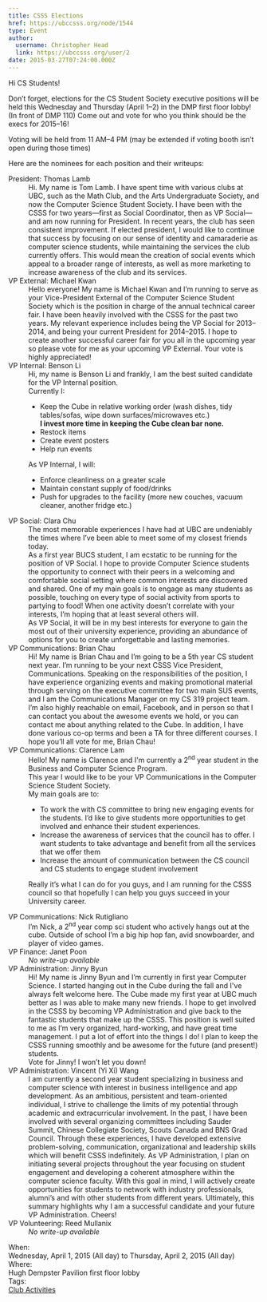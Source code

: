```yaml
---
title: CSSS Elections 
href: https://ubccsss.org/node/1544
type: Event
author:
  username: Christopher Head
  link: https://ubccsss.org/user/2
date: 2015-03-27T07:24:00.000Z
---
```


<div class="field field-name-body field-type-text-with-summary field-label-hidden"><div class="field-items"><div class="field-item even"><p>Hi CS Students!</p>
<p>Don&#x2019;t forget, elections for the CS Student Society executive positions will be held this Wednesday and Thursday (April 1&#x2013;2) in the DMP first floor lobby! (In front of DMP 110) Come out and vote for who you think should be the execs for 2015&#x2013;16!</p>
<p>Voting will be held from 11 AM&#x2013;4 PM (may be extended if voting booth isn&#x2019;t open during those times)</p>
<p>Here are the nominees for each position and their writeups:</p>
<dl>
<dt>President: Thomas Lamb</dt>
<dd>Hi. My name is Tom Lamb. I have spent time with various clubs at UBC, such as the Math Club, and the Arts Undergraduate Society, and now the Computer Science Student Society. I have been with the CSSS for two years&#x2014;first as Social Coordinator, then as VP Social&#x2014;and am now running for President. In recent years, the club has seen consistent improvement. If elected president, I would like to continue that success by focusing on our sense of identity and camaraderie as computer science students, while maintaining the services the club currently offers. This would mean the creation of social events which appeal to a broader range of interests, as well as more marketing to increase awareness of the club and its services.</dd>
<dt>VP External: Michael Kwan</dt>
<dd>Hello everyone! My name is Michael Kwan and I&#x2019;m running to serve as your Vice-President External of the Computer Science Student Society which is the position in charge of the annual technical career fair. I have been heavily involved with the CSSS for the past two years. My relevant experience includes being the VP Social for 2013&#x2013;2014, and being your current President for 2014&#x2013;2015. I hope to create another successful career fair for you all in the upcoming year so please vote for me as your upcoming VP External. Your vote is highly appreciated!</dd>
<dt>VP Internal: Benson Li</dt>
<dd>Hi, my name is Benson Li and frankly, I am the best suited candidate for the VP Internal position.<br>
Currently I:<p></p>
<ul>
<li>Keep the Cube in relative working order (wash dishes, tidy tables/sofas, wipe down surfaces/microwaves etc.)<br>
<strong>I invest more time in keeping the Cube clean bar none.</strong></li>
<li>Restock items</li>
<li>Create event posters</li>
<li>Help run events</li>
</ul>
<p>As VP Internal, I will:</p>
<ul>
<li>Enforce cleanliness on a greater scale</li>
<li>Maintain constant supply of food/drinks</li>
<li>Push for upgrades to the facility (more new couches, vacuum cleaner, another fridge etc.)</li>
</ul>
</dd>
<dt>VP Social: Clara Chu</dt>
<dd>The most memorable experiences I have had at UBC are undeniably the times where I&#x2019;ve been able to meet some of my closest friends today.<br>
As a first year BUCS student, I am ecstatic to be running for the position of VP Social. I hope to provide Computer Science students the opportunity to connect with their peers in a welcoming and comfortable social setting where common interests are discovered and shared. One of my main goals is to engage as many students as possible, touching on every type of social activity from sports to partying to food! When one activity doesn&#x2019;t correlate with your interests, I&#x2019;m hoping that at least several others will.<br>
As VP Social, it will be in my best interests for everyone to gain the most out of their university experience, providing an abundance of options for you to create unforgettable and lasting memories.</dd>
<dt>VP Communications: Brian Chau</dt>
<dd>Hi! My name is Brian Chau and I&#x2019;m going to be a 5th year CS student next year. I&#x2019;m running to be your next CSSS Vice President, Communications. Speaking on the responsibilities of the position, I have experience organizing events and making promotional material through serving on the executive committee for two main SUS events, and I am the Communications Manager on my CS 319 project team. I&#x2019;m also highly reachable on email, Facebook, and in person so that I can contact you about the awesome events we hold, or you can contact me about anything related to the Cube. In addition, I have done various co-op terms and been a TA for three different courses. I hope you&#x2019;ll all vote for me, Brian Chau!</dd>
<dt>VP Communications: Clarence Lam</dt>
<dd>Hello! My name is Clarence and I&apos;m currently a 2<sup>nd</sup> year student in the Business and Computer Science Program.<br>
This year I would like to be your VP Communications in the Computer Science Student Society.<br>
My main goals are to:<p></p>
<ul>
<li>To work the with CS committee to bring new engaging events for the students. I&#x2019;d like to give students more opportunities to get involved and enhance their student experiences.</li>
<li>Increase the awareness of services that the council has to offer. I want students to take advantage and benefit from all the services that we offer them</li>
<li>Increase the amount of communication between the CS council and CS students to engage student involvement</li>
</ul>
<p>Really it&#x2019;s what I can do for you guys, and I am running for the CSSS council so that hopefully I can help you guys succeed in your University career.</p></dd>
<dt>VP Communications: Nick Rutigliano</dt>
<dd>I&#x2019;m Nick, a 2<sup>nd</sup> year comp sci student who actively hangs out at the cube. Outside of school I&#x2019;m a big hip hop fan, avid snowboarder, and player of video games.</dd>
<dt>VP Finance: Janet Poon</dt>
<dd><em>No write-up available</em></dd>
<dt>VP Administration: Jinny Byun</dt>
<dd>Hi! My name is Jinny Byun and I&#x2019;m currently in first year Computer Science. I started hanging out in the Cube during the fall and I&apos;ve always felt welcome here. The Cube made my first year at UBC much better as I was able to make many new friends. I hope to get involved in the CSSS by becoming VP Administration and give back to the fantastic students that make up the CSSS. This position is well suited to me as I&#x2019;m very organized, hard-working, and have great time management. I put a lot of effort into the things I do! I plan to keep the CSSS running smoothly and be awesome for the future (and present!) students.<br>
Vote for Jinny! I won&#x2019;t let you down!</dd>
<dt>VP Administration: Vincent (Yi Xi) Wang</dt>
<dd>I am currently a second year student specializing in business and computer science with interest in business intelligence and app development. As an ambitious, persistent and team-oriented individual, I strive to challenge the limits of my potential through academic and extracurricular involvement. In the past, I have been involved with several organizing committees including Sauder Summit, Chinese Collegiate Society, Scouts Canada and BNS Grad Council. Through these experiences, I have developed extensive problem-solving, communication, organizational and leadership skills which will benefit CSSS indefinitely. As VP Administration, I plan on initiating several projects throughout the year focusing on student engagement and developing a coherent atmosphere within the computer science faculty. With this goal in mind, I will actively create opportunities for students to network with industry professionals, alumni&#x2019;s and with other students from different years. Ultimately, this summary highlights why I am a successful candidate and your future VP Administration. Cheers!</dd>
<dt>VP Volunteering: Reed Mullanix</dt>
<dd><em>No write-up available</em></dd>
</dl>
</div></div></div><div class="field field-name-field-dates field-type-datetime field-label-above"><div class="field-label">When:&#xA0;</div><div class="field-items"><div class="field-item even"><span class="date-display-range"><span class="date-display-start">Wednesday, April 1, 2015 (All day)</span> to <span class="date-display-end">Thursday, April 2, 2015 (All day)</span></span></div></div></div><div class="field field-name-field-location field-type-text field-label-above"><div class="field-label">Where:&#xA0;</div><div class="field-items"><div class="field-item even">Hugh Dempster Pavilion first floor lobby</div></div></div>    <footer>
    <div class="field field-name-field-tags field-type-taxonomy-term-reference field-label-above"><div class="field-label">Tags:&#xA0;</div><div class="field-items"><div class="field-item even"><a href="/club">Club Activities</a></div></div></div>      </footer>